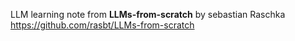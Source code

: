 LLM learning note from **LLMs-from-scratch** by sebastian Raschka
https://github.com/rasbt/LLMs-from-scratch
